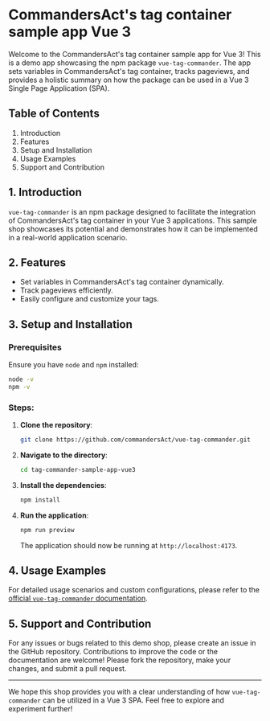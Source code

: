 # CommandersAct's tag container sample app Vue 3

Welcome to the CommandersAct's tag container sample app for Vue 3! This is a demo app showcasing the npm package `vue-tag-commander`. The app sets variables in CommandersAct's tag container, tracks pageviews, and provides a holistic summary on how the package can be used in a Vue 3 Single Page Application (SPA).

## Table of Contents

1. Introduction
2. Features
3. Setup and Installation
4. Usage Examples
5. Support and Contribution

## 1. Introduction

`vue-tag-commander` is an npm package designed to facilitate the integration of CommandersAct's tag container in your Vue 3 applications. This sample shop showcases its potential and demonstrates how it can be implemented in a real-world application scenario.

## 2. Features

- Set variables in CommandersAct's tag container dynamically.
- Track pageviews efficiently.
- Easily configure and customize your tags.

## 3. Setup and Installation

### Prerequisites

Ensure you have `node` and `npm` installed:

```bash
node -v
npm -v
```

### Steps:

1. **Clone the repository**:

   ```bash
   git clone https://github.com/commandersAct/vue-tag-commander.git
   ```

2. **Navigate to the directory**:

   ```bash
   cd tag-commander-sample-app-vue3
   ```

3. **Install the dependencies**:

   ```bash
   npm install
   ```

4. **Run the application**:

   ```bash
   npm run preview
   ```

   The application should now be running at `http://localhost:4173`.

## 4. Usage Examples

For detailed usage scenarios and custom configurations, please refer to the [official `vue-tag-commander` documentation](../README.md).

## 5. Support and Contribution

For any issues or bugs related to this demo shop, please create an issue in the GitHub repository. Contributions to improve the code or the documentation are welcome! Please fork the repository, make your changes, and submit a pull request.

---

We hope this shop provides you with a clear understanding of how `vue-tag-commander` can be utilized in a Vue 3 SPA. Feel free to explore and experiment further!
